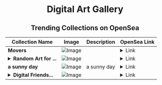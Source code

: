 <div align="center">

# Digital Art Gallery

## Trending Collections on OpenSea

| Collection Name                       | Image                                                                                     | Description                       | OpenSea Link                                                                                          |
|---------------------------------------|-------------------------------------------------------------------------------------------|-----------------------------------|--------------------------------------------------------------------------------------------------------|
| **Movers** | ![Image](https://i.seadn.io/s/raw/files/32175d04d324f2e7de1f35bbb91f9940.jpg?w=500&auto=format?w=200&auto=format) |  | <details><summary>Link</summary>[Movers](https://opensea.io/collection/movers-13)</details> |
| **<details><summary>Random Art for ...</summary>Random Art for Crypto Projects</details>** | ![Image](https://i.seadn.io/s/raw/files/e8af41b87565c03f135df0f0d7373850.gif?w=500&auto=format?w=200&auto=format) |  | <details><summary>Link</summary>[Random Art for Crypto Projects](https://opensea.io/collection/random-art-for-crypto-projects)</details> |
| **a sunny day** | ![Image](https://i.seadn.io/s/raw/files/f8f38104802d48c8c7fa769131dfbe58.png?w=500&auto=format?w=200&auto=format) | a sunny day | <details><summary>Link</summary>[a sunny day](https://opensea.io/collection/a-sunny-day-2)</details> |
| **<details><summary>Digital Friends...</summary>Digital Friends 1 on Polygon</details>** | ![Image](https://i.seadn.io/s/raw/files/05dc5be16ac1c216ce45b64c587b1a28.jpg?w=500&auto=format?w=200&auto=format) |  | <details><summary>Link</summary>[Digital Friends 1 on Polygon](https://opensea.io/collection/digital-friends-1-on-polygon)</details> |

</div>